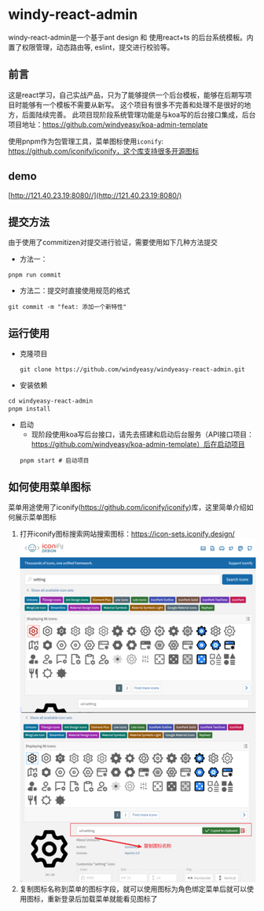 # windy-react-admin

windy-react-admin是一个基于ant design 和 使用react+ts 的后台系统模板。内置了权限管理，动态路由等, eslint，提交进行校验等。

## 前言

这是react学习，自己实战产品，只为了能够提供一个后台模板，能够在后期写项目时能够有一个模板不需要从新写。
这个项目有很多不完善和处理不是很好的地方，后面陆续完善。
此项目现阶段系统管理功能是与koa写的后台接口集成，后台项目地址：https://github.com/windyeasy/koa-admin-template

使用pnpm作为包管理工具，菜单图标使用`iconify`: https://github.com/iconify/iconify，这个库支持很多开源图标

## demo

[http://121.40.23.19:8080//](http://121.40.23.19:8080/)

## 提交方法

由于使用了commitizen对提交进行验证，需要使用如下几种方法提交

- 方法一：

```shell
pnpm run commit
```

- 方法二：提交时直接使用规范的格式

```shell
git commit -m "feat: 添加一个新特性"
```

## 运行使用

- 克隆项目
  ```shell
  git clone https://github.com/windyeasy/windyeasy-react-admin.git
  ```
- 安装依赖

```shell
cd windyeasy-react-admin
pnpm install
```

- 启动
  - 现阶段使用koa写后台接口，请先去搭建和启动后台服务（API接口项目：https://github.com/windyeasy/koa-admin-template）后在启动项目
  ```shell
  pnpm start # 启动项目
  ```

## 如何使用菜单图标

菜单用途使用了iconify(https://github.com/iconify/iconify)库，这里简单介绍如何展示菜单图标

1. 打开iconify图标搜索网站搜索图标：https://icon-sets.iconify.design/
   ![](./docs/imgs/iconify-use0.png)
   ![](./docs/imgs/iconify-use1.png)
2. 复制图标名称到菜单的图标字段，就可以使用图标为角色绑定菜单后就可以使用图标，重新登录后加载菜单就能看见图标了
